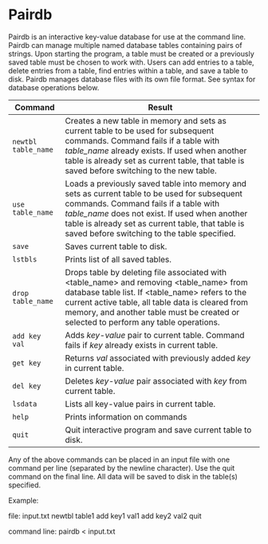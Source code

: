 # Pairdb
Pairdb is an interactive key-value database for use at the command line. Pairdb can manage multiple named database tables containing pairs of strings. Upon starting the program, a table must be created or a previously saved table must be chosen to work with. Users can add entries to a table, delete entries from a table, find entries within a table, and save a table to disk. Pairdb manages database files with its own file format. See syntax for database operations below.


|Command                      |Result                                                     |
|-----------------------------|-----------------------------------------------------------|
|`newtbl table_name`          |Creates a new table in memory and sets as current table to be used for subsequent commands. Command fails if a table with *table_name* already exists. If used when another table is already set as current table, that table is saved before switching to the new table.|
|`use table_name`             |Loads a previously saved table into memory and sets as current table to be used for subsequent commands. Command fails if a table with *table_name* does not exist. If used when another table is already set as current table, that table is saved before switching to the table specified.|
|`save`                       |Saves current table to disk.|
|`lstbls`                     |Prints list of all saved tables.|
|`drop table_name`            |Drops table by deleting file associated with <table_name> and removing <table_name> from database table list. If <table_name> refers to the current active table, all table data is cleared from memory, and another table must be created or selected to perform any table operations.|
|`add key val`                |Adds *key-value* pair to current table. Command fails if *key* already exists in current table.|
|`get key`                    |Returns *val* associated with previously added *key* in current table.|
|`del key`                    |Deletes *key-value* pair associated with *key* from current table.|
|`lsdata`                     |Lists all key-value pairs in current table.|
|`help`                       |Prints information on commands|
|`quit`                       |Quit interactive program and save current table to disk.|

Any of the above commands can be placed in an input file with one command per line (separated by the newline character). Use the quit command on the final line. All data will be saved to disk in the table(s) specified.

Example:

file: input.txt
            newtbl table1
            add key1 val1
            add key2 val2
            quit

command line:
            pairdb < input.txt

